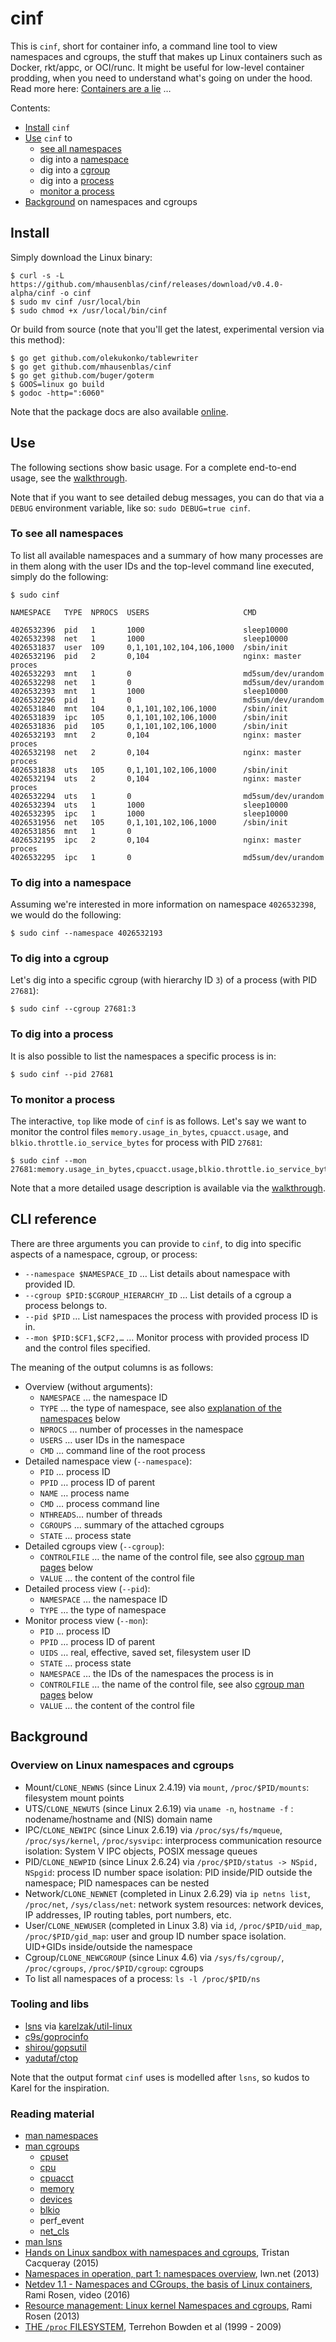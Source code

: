 # cinf

This is `cinf`, short for container info, a command line tool to view namespaces and cgroups, the stuff that makes up Linux containers such as Docker, rkt/appc, or OCI/runc. It might be useful for low-level container prodding, when you need to understand what's going on under the hood. Read more here: [Containers are a lie](https://medium.com/@mhausenblas/containers-are-a-lie-2521afda1f81) …

Contents:

- [Install](#install) `cinf`
- [Use](#use) `cinf` to
  - [see all namespaces](#to-see-all-namespaces)
  - dig into a [namespace](#to-dig-into-a-namespace)
  - dig into a [cgroup](#to-dig-into-a-cgroup)
  - dig into a [process](#to-dig-into-a-process) 
  - [monitor a process](#to-monitor-a-process) 
- [Background](#background) on namespaces and cgroups

## Install

Simply download the Linux binary:

    $ curl -s -L https://github.com/mhausenblas/cinf/releases/download/v0.4.0-alpha/cinf -o cinf
    $ sudo mv cinf /usr/local/bin
    $ sudo chmod +x /usr/local/bin/cinf

Or build from source (note that you'll get the latest, experimental version via this method):

    $ go get github.com/olekukonko/tablewriter
    $ go get github.com/mhausenblas/cinf
    $ go get github.com/buger/goterm
    $ GOOS=linux go build
    $ godoc -http=":6060"

Note that the package docs are also available [online](https://godoc.org/github.com/mhausenblas/cinf/namespaces).

## Use

The following sections show basic usage. For a complete end-to-end usage, see the [walkthrough](walkthrough.md).

Note that if you want to see detailed debug messages, you can do that via a `DEBUG` environment variable, like so: `sudo DEBUG=true cinf`.

### To see all namespaces

To list all available namespaces and a summary of how many processes are in them along with the user IDs and the top-level command line executed, simply do the following:

    $ sudo cinf
    
    NAMESPACE   TYPE  NPROCS  USERS                     CMD
    
    4026532396  pid   1       1000                      sleep10000
    4026532398  net   1       1000                      sleep10000
    4026531837  user  109     0,1,101,102,104,106,1000  /sbin/init
    4026532196  pid   2       0,104                     nginx: master proces
    4026532293  mnt   1       0                         md5sum/dev/urandom
    4026532298  net   1       0                         md5sum/dev/urandom
    4026532393  mnt   1       1000                      sleep10000
    4026532296  pid   1       0                         md5sum/dev/urandom
    4026531840  mnt   104     0,1,101,102,106,1000      /sbin/init
    4026531839  ipc   105     0,1,101,102,106,1000      /sbin/init
    4026531836  pid   105     0,1,101,102,106,1000      /sbin/init
    4026532193  mnt   2       0,104                     nginx: master proces
    4026532198  net   2       0,104                     nginx: master proces
    4026531838  uts   105     0,1,101,102,106,1000      /sbin/init
    4026532194  uts   2       0,104                     nginx: master proces
    4026532294  uts   1       0                         md5sum/dev/urandom
    4026532394  uts   1       1000                      sleep10000
    4026532395  ipc   1       1000                      sleep10000
    4026531956  net   105     0,1,101,102,106,1000      /sbin/init
    4026531856  mnt   1       0
    4026532195  ipc   2       0,104                     nginx: master proces
    4026532295  ipc   1       0                         md5sum/dev/urandom

### To dig into a namespace

Assuming we're interested in more information on namespace `4026532398`, we would do the following:

    $ sudo cinf --namespace 4026532193

### To dig into a cgroup

Let's dig into a specific cgroup (with hierarchy ID `3`) of a process (with PID `27681`):

    $ sudo cinf --cgroup 27681:3

### To dig into a process

It is also possible to list the namespaces a specific process is in:

    $ sudo cinf --pid 27681

### To monitor a process

The interactive, `top` like mode of `cinf` is as follows. Let's say we want to monitor the control files `memory.usage_in_bytes`, `cpuacct.usage`, and `blkio.throttle.io_service_bytes` for process with PID `27681`: 

    $ sudo cinf --mon 27681:memory.usage_in_bytes,cpuacct.usage,blkio.throttle.io_service_bytes

Note that a more detailed usage description is available via the [walkthrough](walkthrough.md).

## CLI reference

There are three arguments you can provide to `cinf`, to dig into specific aspects of a namespace, cgroup, or process:

- `--namespace $NAMESPACE_ID` … List details about namespace with provided ID.
- `--cgroup $PID:$CGROUP_HIERARCHY_ID` … List details of a cgroup a process belongs to.
- `--pid $PID` … List namespaces the process with provided process ID is in.
- `--mon $PID:$CF1,$CF2,…` … Monitor process with provided process ID and the control files specified.

The meaning of the output columns is as follows:

- Overview (without arguments):
  - `NAMESPACE` … the namespace ID
  - `TYPE` … the type of namespace, see also [explanation of the namespaces](#overview-on-linux-namespaces-and-cgroups) below
  - `NPROCS` … number of processes in the namespace
  - `USERS` … user IDs in the namespace
  - `CMD` … command line of the root process
- Detailed namespace view (`--namespace`):
  - `PID` … process ID
  - `PPID` … process ID of parent
  - `NAME` … process name
  - `CMD` … process command line
  - `NTHREADS`… number of threads
  - `CGROUPS` … summary of the attached cgroups
  - `STATE` … process state
- Detailed cgroups view (`--cgroup`):
  - `CONTROLFILE` … the name of the control file, see also [cgroup man pages](#reading-material) below
  - `VALUE` … the content of the control file
- Detailed process view (`--pid`):
  - `NAMESPACE` … the namespace ID
  - `TYPE` … the type of namespace
- Monitor process view (`--mon`):
  - `PID` … process ID
  - `PPID` … process ID of parent
  - `UIDS` … real, effective, saved set, filesystem user ID
  - `STATE` … process state
  - `NAMESPACE` … the IDs of the namespaces the process is in  
  - `CONTROLFILE` … the name of the control file, see also [cgroup man pages](#reading-material) below
  - `VALUE` … the content of the control file

## Background

### Overview on Linux namespaces and cgroups

- Mount/`CLONE_NEWNS` (since Linux 2.4.19) via `mount`, `/proc/$PID/mounts`: filesystem mount points
- UTS/`CLONE_NEWUTS` (since Linux 2.6.19) via `uname -n`, `hostname -f` : nodename/hostname and (NIS) domain name
- IPC/`CLONE_NEWIPC` (since Linux 2.6.19) via `/proc/sys/fs/mqueue`, `/proc/sys/kernel`, `/proc/sysvipc`: interprocess communication resource isolation: System V IPC objects, POSIX message queues
- PID/`CLONE_NEWPID` (since Linux 2.6.24) via `/proc/$PID/status -> NSpid, NSpgid`: process ID number space isolation: PID inside/PID outside the namespace; PID namespaces can be nested
- Network/`CLONE_NEWNET` (completed in Linux 2.6.29) via `ip netns list`, `/proc/net`, `/sys/class/net`: network system resources: network devices, IP addresses, IP routing tables, port numbers, etc.
- User/`CLONE_NEWUSER` (completed in Linux 3.8) via `id`, `/proc/$PID/uid_map`, `/proc/$PID/gid_map`: user and group ID number space isolation. UID+GIDs inside/outside the namespace
- Cgroup/`CLONE_NEWCGROUP` (since Linux 4.6) via `/sys/fs/cgroup/`, `/proc/cgroups`, `/proc/$PID/cgroup`: cgroups
- To list all namespaces of a process: `ls -l /proc/$PID/ns`

### Tooling and libs

- [lsns](http://karelzak.blogspot.ie/2015/12/lsns8-new-command-to-list-linux.html) via [karelzak/util-linux](https://github.com/karelzak/util-linux)
- [c9s/goprocinfo](https://github.com/c9s/goprocinfo)
- [shirou/gopsutil](https://github.com/shirou/gopsutil/)
- [yadutaf/ctop](https://github.com/yadutaf/ctop)

Note that the output format `cinf` uses is modelled after `lsns`, so kudos to Karel for the inspiration.

### Reading material

- [man namespaces](http://man7.org/linux/man-pages/man7/namespaces.7.html)
- [man cgroups](http://man7.org/linux/man-pages/man7/cgroups.7.html)
  - [cpuset](https://www.kernel.org/doc/Documentation/cgroup-v1/cpusets.txt)
  - [cpu](https://www.kernel.org/doc/Documentation/scheduler/sched-bwc.txt)
  - [cpuacct](https://www.kernel.org/doc/Documentation/cgroup-v1/cpuacct.txt)
  - [memory](https://www.kernel.org/doc/Documentation/cgroup-v1/memory.txt)
  - [devices](https://www.kernel.org/doc/Documentation/cgroup-v1/devices.txt)
  - [blkio](https://www.kernel.org/doc/Documentation/cgroup-v1/blkio-controller.txt)
  - perf_event
  - [net_cls](https://www.kernel.org/doc/Documentation/cgroup-v1/net_cls.txt)
- [man lsns](http://man7.org/linux/man-pages/man8/lsns.8.html)
- [Hands on Linux sandbox with namespaces and cgroups](https://blogs.rdoproject.org/7761/hands-on-linux-sandbox-with-namespaces-and-cgroups), Tristan Cacqueray (2015)
- [Namespaces in operation, part 1: namespaces overview](https://lwn.net/Articles/531114/), lwn.net (2013)
- [Netdev 1.1 - Namespaces and CGroups, the basis of Linux containers](https://www.youtube.com/watch?v=zMJD8PJKoYQ), Rami Rosen, video (2016)
- [Resource management: Linux kernel Namespaces and cgroups](http://www.haifux.org/lectures/299/netLec7.pdf), Rami Rosen (2013)
- [THE `/proc` FILESYSTEM](https://www.mjmwired.net/kernel/Documentation/filesystems/proc.txt),  Terrehon Bowden et al (1999 - 2009)
